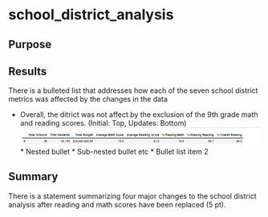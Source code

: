 # school_district_analysis

## Purpose

## Results

There is a bulleted list that addresses how each of the seven school district metrics was affected by the changes in the data

 * Overall, the ditrict was not affect by the exclusion of the 9th grade math and reading scores. (Initial: Top, Updates: Bottom)
![]()
![](https://github.com/gabrielavalos/school_district_analysis/blob/main/Resources/Images%20for%20README/Updated%20DataFrames/District_Summary_Updated.PNG)
              * Nested bullet
                  * Sub-nested bullet etc
          * Bullet list item 2

## Summary

There is a statement summarizing four major changes to the school district analysis after reading and math scores have been replaced (5 pt).
